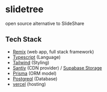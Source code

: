 # slidetree
open source alternative to SlideShare


## Tech Stack 
- [Remix](https://remix.run/) (web app, full stack framework)
- [Typescript]() (Language)
- [Tailwind](https://tailwindcss.com/) (Styling)
- [Santiy](https://www.sanity.io/) (CDN provider) / [Supabase Storage](https://supabase.com/storage)
- [Prisma](https://www.prisma.io/) (ORM model)
- [Postgreql]() (Database)
- [vercel]() (hosting)